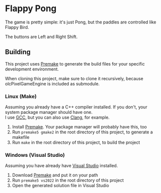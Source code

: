 # Flappy Pong
The game is pretty simple: it's just Pong, but the paddles are controlled like Flappy Bird.

The buttons are Left and Right Shift.

## Building
This project uses [Premake](https://premake.github.io) to generate the build files for your specific development environment.

When cloning this project, make sure to clone it recursively, because olcPixelGameEngine is included as submodule.

### Linux (Make)
Assuming you already have a C++ compiler installed. If you don't, your system package manager should have one.  
I use [GCC](https://gcc.gnu.org/), but you can also use [Clang](https://clang.llvm.org/), for example.

1. Install [Premake](https://premake.github.io/download). Your package manager will probably have this, too
2. Run `premake5 gmake2` in the root directory of this project, to generate a makefile
3. Run `make` in the root directory of this project, to build the project

### Windows (Visual Studio)
Assuming you have already have [Visual Studio](https://visualstudio.microsoft.com/) installed.

1. Download [Premake](https://premake.github.io/download) and put it on your path
2. Run `premake5 vs2022` in the root directory of this project
3. Open the generated solution file in Visual Studio
